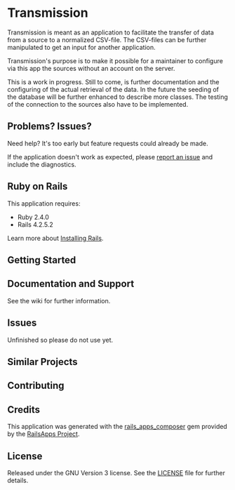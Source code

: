 Transmission
================

Transmission is meant as an application to facilitate the transfer of data from a source to a normalized CSV-file.
The CSV-files can be further manipulated to get an input for another application.

Transmission's purpose is to make it possible for a maintainer to configure via this app the sources without an account on the server. 

This is a work in progress. Still to come, is further documentation and the configuring of the actual retrieval of the data.
In the future the seeding of the database will be further enhanced to describe more classes. The testing of the connection to the sources also have to be implemented.


Problems? Issues?
-----------

Need help? It's too early but feature requests could already be made. 

If the application doesn't work as expected, please [report an issue](https://github.com/renardus/transmission/issues)
and include the diagnostics.

Ruby on Rails
-------------

This application requires:

- Ruby 2.4.0
- Rails 4.2.5.2

Learn more about [Installing Rails](http://railsapps.github.io/installing-rails.html).

Getting Started
---------------

Documentation and Support
-------------------------

See the wiki for further information.

Issues
-------------

Unfinished so please do not use yet.


Similar Projects
----------------

Contributing
------------

Credits
-------

This application was generated with the [rails_apps_composer](https://github.com/RailsApps/rails_apps_composer) gem
provided by the [RailsApps Project](http://railsapps.github.io/).


License
-------

Released under the GNU Version 3 license. See the [LICENSE][license] file for further details.

[license]: https://github.com/renardus/transmission/blob/master/LICENSE.md
